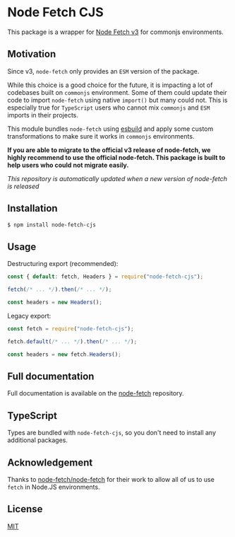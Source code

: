 # Node Fetch CJS

This package is a wrapper for [Node Fetch v3](https://github.com/node-fetch/node-fetch) for commonjs environments.

## Motivation

Since v3, `node-fetch` only provides an `ESM` version of the package.

While this choice is a good choice for the future, it is impacting a lot of codebases built on `commonjs` environment. Some of them could update their code to import `node-fetch` using native `import()` but many could not. This is especially true for `TypeScript` users who cannot mix `commonjs` and `ESM` imports in their projects.

This module bundles `node-fetch` using [esbuild](https://esbuild.github.io) and apply some custom transformations to make sure it works in `commonjs` environments.

**If you are able to migrate to the official v3 release of node-fetch, we highly recommend to use the official node-fetch. This package is built to help users who could not migrate easily.**

*This repository is automatically updated when a new version of node-fetch is released*

## Installation

```bash
$ npm install node-fetch-cjs
```

## Usage

Destructuring export (recommended):
```javascript
const { default: fetch, Headers } = require("node-fetch-cjs");

fetch(/* ... */).then(/* ... */);

const headers = new Headers();
```

Legacy export:
```javascript
const fetch = require("node-fetch-cjs");

fetch.default(/* ... */).then(/* ... */);

const headers = new fetch.Headers();
```

## Full documentation

Full documentation is available on the [node-fetch](https://github.com/node-fetch/node-fetch) repository.

## TypeScript

Types are bundled with `node-fetch-cjs`, so you don't need to install any additional packages.

## Acknowledgement

Thanks to [node-fetch/node-fetch](https://github.com/node-fetch/node-fetch) for their work to allow all of us to use `fetch` in Node.JS environments.

## License

[MIT](LICENSE)
